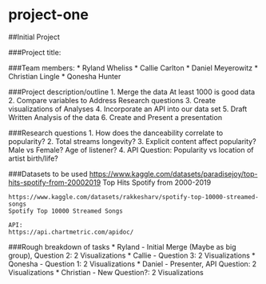 # project-one
##Initial Project

###Project title:
    

###Team members:
    * Ryland Wheliss
    * Callie Carlton
    * Daniel Meyerowitz
    * Christian Lingle
    * Qonesha Hunter

###Project description/outline
    1. Merge the data
         At least 1000 is good data
    2. Compare variables to Address Research questions
    3. Create visualizations of Analyses
    4. Incorporate an API into our data set
    5. Draft Written Analysis of the data
    6. Create and Present a presentation


###Research questions
    1. How does the danceability correlate to popularity?
    2. Total streams longevity?
    3. Explicit content affect popularity? Male vs Female? Age of listener?
    4. API Question: Popularity vs location of artist birth/life? 

###Datasets to be used
    https://www.kaggle.com/datasets/paradisejoy/top-hits-spotify-from-20002019
    Top Hits Spotify from 2000-2019

    https://www.kaggle.com/datasets/rakkesharv/spotify-top-10000-streamed-songs
    Spotify Top 10000 Streamed Songs

    API:
    https://api.chartmetric.com/apidoc/

###Rough breakdown of tasks
    * Ryland - Initial Merge (Maybe as big group), Question 2: 2 Visualizations
    * Callie - Question 3: 2 Visualizations
    * Qonesha - Question 1: 2 Visualizations
    * Daniel - Presenter, API Question: 2 Visualizations
    * Christian - New Question?: 2 Visualizations